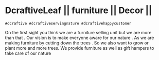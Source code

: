 # DcraftiveLeaf || furniture || Decor ||

``#dcraftive #dcraftiveservingnature #dcraftivehappycustomer``

On the first sight you think we are a furniture selling unit but we are more than that . Our vision is to make everyone aware for our nature . As we are making furniture by cutting down the trees . So we also want to grow or plant more and more trees. We provide furniture as well as gift hampers to take care of our nature
